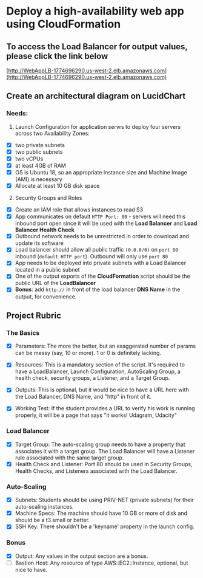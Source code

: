 # Deploy a high-availability web app using CloudFormation

## To access the Load Balancer for output values, please click the link below
[http://WebAppLB-1774696290.us-west-2.elb.amazonaws.com](http://WebAppLB-1774696290.us-west-2.elb.amazonaws.com)

## Create an architectural diagram on LucidChart
### Needs:

1. Launch Configuration for application servrs to deploy four servers across two Availability Zones:
- [x] two private subnets
- [x] two public subnets
- [x] two vCPUs
- [x] at least 4GB of RAM
- [x] OS is Ubuntu 18, so an appropriate Instance size and Machine Image (AMI) is necessary
- [x] Allocate at least 10 GB disk space

2. Security Groups and Roles
- [x] Create an IAM role that allows instances to read S3
- [x] App communicates on default `HTTP Port: 80` - servers will need this inbound port open since it will be used with the **Load Balancer** and **Load Balancer Health Check**
- [x] Outbound network needs to be unrestricted in order to download and update its software
- [x] Load balancer should allow all public traffic `(0.0.0/0)` on `port 80` inbound (`default HTTP port`). Outbound will only use `port 80`
- [x] App needs to be deployed into private subnets with a Load Balancer located in a public subnet
- [x] One of the output exports of the **CloudFormation** script should be the public URL of the **LoadBalancer**
- [x] **Bonus**: add `http://` in front of the load balancer **DNS Name** in the output, for convenience.

## Project Rubric

### The Basics
- [x] Parameters: The more the better, but an exaggerated number of params can be messy (say, 10 or more). 1 or 0 is definitely lacking.
- [x] Resources: This is a mandatory section of the script. It's required to have a LoadBalancer, Launch Configuration, AutoScaling Group, a health check, security groups, a Listener, and a Target Group.
- [x] Outputs: This is optional, but it would be nice to have a URL here with the Load Balancer, DNS Name, and "http" in front of it.

- [x] Working Test: If the student provides a URL to verify his work is running properly, it will be a page that says "it works! Udagram, Udacity"

### Load Balancer
- [x] Target Group: The auto-scaling group needs to have a property that associates it with a target group. The Load Balancer will have a Listener rule associated with the same target group.
- [x] Health Check and Listener: Port 80 should be used in Security Groups, Health Checks, and Listeners associated with the Load Balancer.

### Auto-Scaling
- [x] Subnets: Students should be using PRIV-NET (private subnets) for their auto-scaling instances.
- [x] Machine Specs: The machine should have 10 GB or more of disk and should be a t3.small or better.
- [x] SSH Key: There shouldn't be a 'keyname' property in the launch config.

### Bonus
- [x] Output: Any values in the output section are a bonus.
- [ ] Bastion Host: Any resource of type AWS::EC2::Instance, optional, but nice to have.
